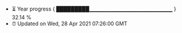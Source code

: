 - ⏳ Year progress { █████████▁▁▁▁▁▁▁▁▁▁▁▁▁▁▁▁▁▁▁▁▁ } 32.14 %
- ⏰ Updated on Wed, 28 Apr 2021 07:26:00 GMT

